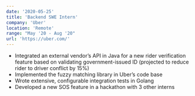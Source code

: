 ```yaml
---
date: '2020-05-25'
title: 'Backend SWE Intern'
company: 'Uber'
location: 'Remote'
range: "May '20 - Aug '20"
url: 'https://uber.com/'
---
```


- Integrated an external vendor’s API in Java for a new rider verification feature based on validating government-issued ID (projected to reduce rider to driver conflict by 15%)
- Implemented the fuzzy matching library in Uber’s code base
- Wrote extensive, configurable integration tests in Golang
- Developed a new SOS feature in a hackathon with 3 other interns
